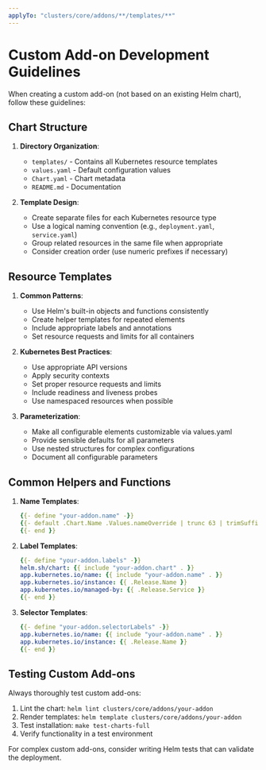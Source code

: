```yaml
---
applyTo: "clusters/core/addons/**/templates/**"
---
```

# Custom Add-on Development Guidelines

When creating a custom add-on (not based on an existing Helm chart), follow these guidelines:

## Chart Structure

1. **Directory Organization**:
   - `templates/` - Contains all Kubernetes resource templates
   - `values.yaml` - Default configuration values
   - `Chart.yaml` - Chart metadata
   - `README.md` - Documentation

2. **Template Design**:
   - Create separate files for each Kubernetes resource type
   - Use a logical naming convention (e.g., `deployment.yaml`, `service.yaml`)
   - Group related resources in the same file when appropriate
   - Consider creation order (use numeric prefixes if necessary)

## Resource Templates

1. **Common Patterns**:
   - Use Helm's built-in objects and functions consistently
   - Create helper templates for repeated elements
   - Include appropriate labels and annotations
   - Set resource requests and limits for all containers

2. **Kubernetes Best Practices**:
   - Use appropriate API versions
   - Apply security contexts
   - Set proper resource requests and limits
   - Include readiness and liveness probes
   - Use namespaced resources when possible

3. **Parameterization**:
   - Make all configurable elements customizable via values.yaml
   - Provide sensible defaults for all parameters
   - Use nested structures for complex configurations
   - Document all configurable parameters

## Common Helpers and Functions

1. **Name Templates**:
   ```yaml
   {{- define "your-addon.name" -}}
   {{- default .Chart.Name .Values.nameOverride | trunc 63 | trimSuffix "-" }}
   {{- end }}
   ```

2. **Label Templates**:
   ```yaml
   {{- define "your-addon.labels" -}}
   helm.sh/chart: {{ include "your-addon.chart" . }}
   app.kubernetes.io/name: {{ include "your-addon.name" . }}
   app.kubernetes.io/instance: {{ .Release.Name }}
   app.kubernetes.io/managed-by: {{ .Release.Service }}
   {{- end }}
   ```

3. **Selector Templates**:
   ```yaml
   {{- define "your-addon.selectorLabels" -}}
   app.kubernetes.io/name: {{ include "your-addon.name" . }}
   app.kubernetes.io/instance: {{ .Release.Name }}
   {{- end }}
   ```

## Testing Custom Add-ons

Always thoroughly test custom add-ons:

1. Lint the chart: `helm lint clusters/core/addons/your-addon`
2. Render templates: `helm template clusters/core/addons/your-addon`
3. Test installation: `make test-charts-full`
4. Verify functionality in a test environment

For complex custom add-ons, consider writing Helm tests that can validate the deployment.
